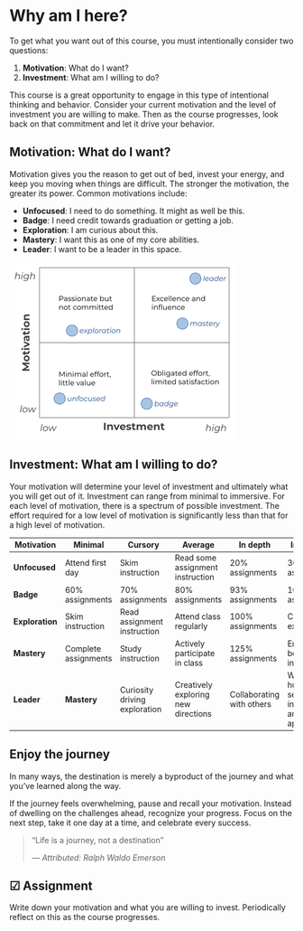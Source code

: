 # Why am I here?

To get what you want out of this course, you must intentionally consider two questions:

1. **Motivation**: What do I want?
1. **Investment**: What am I willing to do?

This course is a great opportunity to engage in this type of intentional thinking and behavior. Consider your current motivation and the level of investment you are willing to make. Then as the course progresses, look back on that commitment and let it drive your behavior.

## Motivation: What do I want?

Motivation gives you the reason to get out of bed, invest your energy, and keep you moving when things are difficult. The stronger the motivation, the greater its power. Common motivations include:

- **Unfocused**: I need to do something. It might as well be this.
- **Badge**: I need credit towards graduation or getting a job.
- **Exploration**: I am curious about this.
- **Mastery**: I want this as one of my core abilities.
- **Leader**: I want to be a leader in this space.

![alt text](whyAmIHere.png)

## Investment: What am I willing to do?

Your motivation will determine your level of investment and ultimately what you will get out of it. Investment can range from minimal to immersive. For each level of motivation, there is a spectrum of possible investment. The effort required for a low level of motivation is significantly less than that for a high level of motivation.

| Motivation      | Minimal              | Cursory                       | Average                             | In depth                  | Immersion                                                  |
| --------------- | -------------------- | ----------------------------- | ----------------------------------- | ------------------------- | ---------------------------------------------------------- |
| **Unfocused**   | Attend first day     | Skim instruction              | Read some assignment instruction    | 20% assignments           | 30% assignments                                            |
| **Badge**       | 60% assignments      | 70% assignments               | 80% assignments                     | 93% assignments           | 100% assignments                                           |
| **Exploration** | Skim instruction     | Read assignment instruction   | Attend class regularly              | 100% assignments          | Complete exercises                                         |
| **Mastery**     | Complete assignments | Study instruction             | Actively participate in class       | 125% assignments          | Engage beyond instruction                                  |
| **Leader**      | **Mastery**          | Curiosity driving exploration | Creatively exploring new directions | Collaborating with others | With humility, seeking inspiration and eternal application |

## Enjoy the journey

In many ways, the destination is merely a byproduct of the journey and what you’ve learned along the way.

If the journey feels overwhelming, pause and recall your motivation. Instead of dwelling on the challenges ahead, recognize your progress. Focus on the next step, take it one day at a time, and celebrate every success.

> “Life is a journey, not a destination”
>
> — _Attributed: Ralph Waldo Emerson_

## ☑ Assignment

Write down your motivation and what you are willing to invest. Periodically reflect on this as the course progresses.
